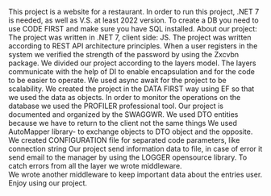 This project is a website for a restaurant.
In order to run this  project,  .NET 7 is needed, as well as V.S. at least 2022 version. 
To create a DB you need to use CODE FIRST and make sure you have SQL installed.
About our project:
The project was written in .NET 7, client side: JS.
The project was written according to REST API  architecture principles.
When a user registers in the system we verified the strength of the password  by using the Zxcvbn package.
We divided our project according to the layers model. The layers communicate with the help of DI to enable encapsulation and for the code to be easier to operate.
We used async await for the project to be scalability.
We created the project in the DATA FIRST way using EF so that we used the data as objects.
In order to monitor the operations on the database we used the PROFILER professional tool.
Our project is documented and organized by the SWAGGWR.
We used DTO entities because we have to return to the client not the same things 
We used AutoMapper library- to exchange objects to DTO object and the opposite.
We created CONFIGURATION file for separated code parameters, like connection string
Our project send information data to file, in case of error it send email to the manager by using the LOGGER opensource library.
 To catch errors from all the layer we wrote middleware.  
We wrote another middleware to keep important data about the entries user.   
Enjoy using our project.

